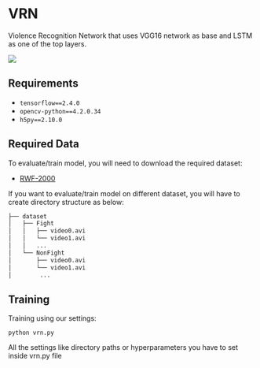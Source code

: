 # VRN
Violence Recognition Network that uses VGG16 network as base and LSTM as one of the top layers.

![](https://i.imgur.com/L2GsPSA.png)

## Requirements
- `tensorflow==2.4.0`
- `opencv-python==4.2.0.34`
- `h5py==2.10.0`

## Required Data
To evaluate/train model, you will need to download the required dataset:
* [RWF-2000](https://github.com/mchengny/RWF2000-Video-Database-for-Violence-Detection/blob/master/Agreement%20Sheet.pdf)

If you want to evaluate/train model on different dataset, you will have to create directory structure as below:

```bash
├── dataset
│   ├── Fight
│   │   ├── video0.avi
│   │   └── video1.avi
│   │   ... 
│   └── NonFight
│       ├── video0.avi
│       └── video1.avi
│        ... 
```

## Training
Training using our settings:
```
python vrn.py
```
All the settings like directory paths or hyperparameters you have to set inside vrn.py file
